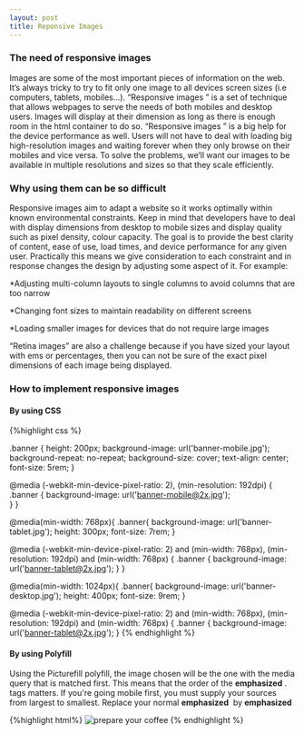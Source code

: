 ```yaml
---
layout: post
title: Reponsive Images
---
```


### The need of responsive images

Images are some of the most important pieces of information on the web. It’s always tricky to try to fit only one image to all devices screen sizes (i.e computers, tablets, mobiles…). “Responsive images ” is a set of technique that allows webpages to serve the needs of both mobiles and desktop users. Images will display at their dimension as long as there is enough room in the html container to do so. “Responsive images ” is a big help for the device performance as well. Users will not have to deal with loading  big high-resolution  images and waiting forever when they only browse on their mobiles and vice versa. To solve the problems, we’ll want our images to be available in multiple resolutions and sizes so that they scale efficiently.

### Why using them can be so difficult

Responsive images aim to adapt a website so it works optimally within known environmental constraints. Keep in mind that developers have to deal with display dimensions  from desktop to mobile sizes and display quality such as pixel density, colour capacity. The goal is to provide the best clarity of content, ease of use, load times, and device performance for any given user. Practically this means we give consideration to each constraint and in response changes the design by adjusting some aspect of it. For example:

*Adjusting multi-column layouts to single columns to avoid columns that are too narrow

*Changing font sizes to maintain readability on different screens

*Loading smaller images for devices that do not require large images

 “Retina images” are also a challenge because if you have sized your layout with ems or percentages, then you can not be sure of the exact pixel dimensions of each image being displayed.


### How to implement responsive images

#### By using CSS
{%highlight css %}
<!--mobile-->
.banner {
  height: 200px;
  background-image: url('banner-mobile.jpg');
  background-repeat: no-repeat;
  background-size: cover;
  text-align: center;
  font-size: 5rem;
}
<!--high res mobile-->
@media (-webkit-min-device-pixel-ratio: 2), (min-resolution: 192dpi) {
   .banner {
    background-image: url('banner-mobile@2x.jpg');    
   }
}

<!--tablet-->
@media(min-width: 768px){
   .banner{
    background-image: url('banner-tablet.jpg');
    height: 300px;
    font-size: 7rem;
}
<!--high res tablet-->
@media (-webkit-min-device-pixel-ratio: 2) and (min-width: 768px),
   (min-resolution: 192dpi) and (min-width: 768px) {
   .banner {
    background-image: url('banner-tablet@2x.jpg');
   }
}

<!--desktop-->
@media(min-width: 1024px){
   .banner{
    background-image: url('banner-desktop.jpg');
    height: 400px;
    font-size: 9rem;
}
<!--high res desktop-->
@media (-webkit-min-device-pixel-ratio: 2) and (min-width: 768px),
   (min-resolution: 192dpi) and (min-width: 768px) {
   .banner {
    background-image: url('banner-tablet@2x.jpg');
}
{% endhighlight %}

#### By using Polyfill
Using the Picturefill polyfill, the image chosen will be the one with the media query that is matched first. This means that the order of the **emphasized** _<source>_. tags matters. If you're going mobile first, you must supply your sources from largest to smallest.
Replace your normal  **emphasized** _<img>_ by **emphasized** _<picture>_

{%highlight html%}
<picture>
   <source media="(min-width:1024px)" srcset="preparation-desktop.jpg"></source>
   <source media="(min-width:768px)" srcset="preparation-tablet.jpg"></source>
   <img srcset="preparation-mobile.jpg" alt="prepare your coffee">
</picture>
{% endhighlight %}
